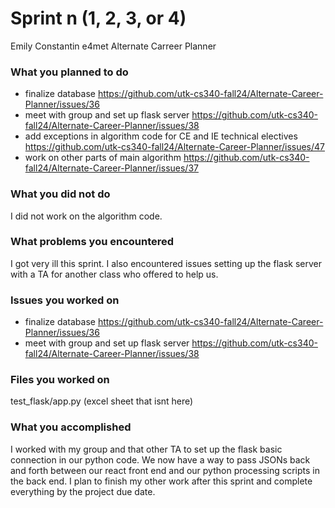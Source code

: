 # Sprint n (1, 2, 3, or 4)
Emily Constantin
e4met
Alternate Carreer Planner

### What you planned to do
* finalize database https://github.com/utk-cs340-fall24/Alternate-Career-Planner/issues/36
* meet with group and set up flask server https://github.com/utk-cs340-fall24/Alternate-Career-Planner/issues/38 
* add exceptions in algorithm code for CE and IE technical electives https://github.com/utk-cs340-fall24/Alternate-Career-Planner/issues/47 
* work on other parts of main algorithm https://github.com/utk-cs340-fall24/Alternate-Career-Planner/issues/37  

### What you did not do
I did not work on the algorithm code.

### What problems you encountered
I got very ill this sprint. I also encountered issues setting up the flask server with a TA for another class who offered to help us.

### Issues you worked on
* finalize database https://github.com/utk-cs340-fall24/Alternate-Career-Planner/issues/36
* meet with group and set up flask server https://github.com/utk-cs340-fall24/Alternate-Career-Planner/issues/38 

### Files you worked on
test_flask/app.py
(excel sheet that isnt here)

### What you accomplished
I worked with my group and that other TA to set up the flask basic connection in our python code. We now have a way to pass JSONs back and forth between our react front end and our python processing scripts in the back end. I plan to finish my other work after this sprint and complete everything by the project due date.